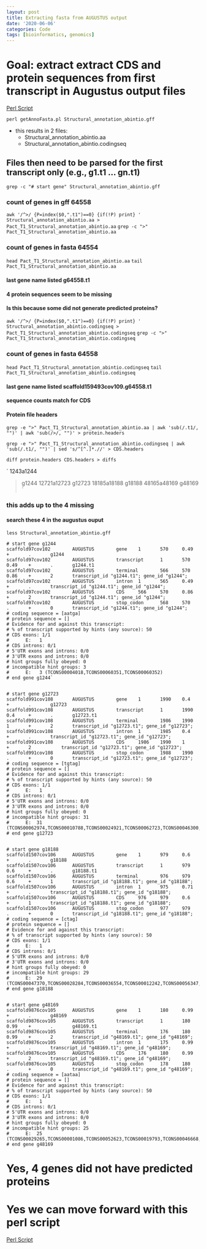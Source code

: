 ```yaml
---
layout: post
title: Extracting fasta from AUGUSTUS output
date: '2020-06-06'
categories: Code
tags: [bioinformatics, genomics]
---
```


# Goal: extract extract CDS and protein sequences from first transcript in Augustus output files

[Perl Script](https://github.com/nextgenusfs/augustus/blob/master/scripts/getAnnoFasta.pl)

`perl getAnnoFasta.pl Structural_annotation_abintio.gff`

- this results in 2 files:
 	- Structural_annotation_abintio.aa
 	- Structural_annotation_abintio.codingseq

## Files then need to be parsed for the first transcript only (e.g., g1.t1 ... gn.t1)

`grep -c "# start gene" Structural_annotation_abintio.gff`
### count of genes in gff 64558

`awk '/^>/ {P=index($0,".t1")==0} {if(!P) print} ' Structural_annotation_abintio.aa > Pact_T1_Structural_annotation_abintio.aa`
`grep -c ">" Pact_T1_Structural_annotation_abintio.aa`
### count of genes in fasta 64554
`head Pact_T1_Structural_annotation_abintio.aa`
`tail Pact_T1_Structural_annotation_abintio.aa`
#### last gene name listed g64558.t1
#### 4 protein sequences seem to be missing
#### Is this because some did not generate predicted proteins?


`awk '/^>/ {P=index($0,".t1")==0} {if(!P) print} ' Structural_annotation_abintio.codingseq > Pact_T1_Structural_annotation_abintio.codingseq`
`grep -c ">" Pact_T1_Structural_annotation_abintio.codingseq`
### count of genes in fasta 64558
`head Pact_T1_Structural_annotation_abintio.codingseq`
`tail Pact_T1_Structural_annotation_abintio.codingseq`
#### last gene name listed scaffold159493cov109.g64558.t1
#### sequence counts match for CDS

#### Protein file headers
`grep -e ">" Pact_T1_Structural_annotation_abintio.aa | awk 'sub(/.t1/, "")' | awk 'sub(/>/, "")' > protein.headers`

`grep -e ">" Pact_T1_Structural_annotation_abintio.codingseq | awk 'sub(/.t1/, "")' | sed 's/^[^.]*.//' > CDS.headers`

`diff protein.headers CDS.headers > diffs`

`
1243a1244
> g1244
12721a12723
> g12723
18185a18188
> g18188
48165a48169
> g48169
`

### this adds up to the 4 missing
#### search these 4 in the augustus ouput

`less Structural_annotation_abintio.gff`


	# start gene g1244
	scaffold97cov102        AUGUSTUS        gene    1       570     0.49    +       .       g1244
	scaffold97cov102        AUGUSTUS        transcript      1       570     0.49    +       .       g1244.t1
	scaffold97cov102        AUGUSTUS        terminal        566     570     0.86    +       2       transcript_id "g1244.t1"; gene_id "g1244";
	scaffold97cov102        AUGUSTUS        intron  1       565     0.49    +       .       transcript_id "g1244.t1"; gene_id "g1244";
	scaffold97cov102        AUGUSTUS        CDS     566     570     0.86    +       2       transcript_id "g1244.t1"; gene_id "g1244";
	scaffold97cov102        AUGUSTUS        stop_codon      568     570     .       +       0       transcript_id "g1244.t1"; gene_id "g1244";
	# coding sequence = [aatga]
	# protein sequence = []
	# Evidence for and against this transcript:
	# % of transcript supported by hints (any source): 50
	# CDS exons: 1/1
	#      E:   1
	# CDS introns: 0/1
	# 5'UTR exons and introns: 0/0
	# 3'UTR exons and introns: 0/0
	# hint groups fully obeyed: 0
	# incompatible hint groups: 3
	#      E:   3 (TCONS00004018,TCONS00060351,TCONS00060352)
	# end gene g1244`


	# start gene g12723
	scaffold991cov108       AUGUSTUS        gene    1       1990    0.4     +       .       g12723
	scaffold991cov108       AUGUSTUS        transcript      1       1990    0.4     +       .       g12723.t1
	scaffold991cov108       AUGUSTUS        terminal        1986    1990    1       +       2       transcript_id "g12723.t1"; gene_id "g12723";
	scaffold991cov108       AUGUSTUS        intron  1       1985    0.4     +       .       transcript_id "g12723.t1"; gene_id "g12723";
	scaffold991cov108       AUGUSTUS        CDS     1986    1990    1       +       2       	transcript_id "g12723.t1"; gene_id "g12723";
	scaffold991cov108       AUGUSTUS        stop_codon      1988    1990    .       +       0       transcript_id "g12723.t1"; gene_id "g12723";
	# coding sequence = [tgtag]
	# protein sequence = []
	# Evidence for and against this transcript:
	# % of transcript supported by hints (any source): 50
	# CDS exons: 1/1
	#      E:   1
	# CDS introns: 0/1
	# 5'UTR exons and introns: 0/0
	# 3'UTR exons and introns: 0/0
	# hint groups fully obeyed: 0
	# incompatible hint groups: 31
	#      E:  31 (TCONS00062974,TCONS00010788,TCONS00024921,TCONS00062723,TCONS00046300,TCONS00008149,...)
	# end gene g12723


	# start gene g18188
	scaffold1507cov106      AUGUSTUS        gene    1       979     0.6     +       .       g18188
	scaffold1507cov106      AUGUSTUS        transcript      1       979     0.6     +       .       g18188.t1
	scaffold1507cov106      AUGUSTUS        terminal        976     979     0.6     +       1       transcript_id "g18188.t1"; gene_id "g18188";
	scaffold1507cov106      AUGUSTUS        intron  1       975     0.71    +       .       transcript_id "g18188.t1"; gene_id "g18188";
	scaffold1507cov106      AUGUSTUS        CDS     976     979     0.6     +       1       transcript_id "g18188.t1"; gene_id "g18188";
	scaffold1507cov106      AUGUSTUS        stop_codon      977     979     .       +       0       transcript_id "g18188.t1"; gene_id "g18188";
	# coding sequence = [ctag]
	# protein sequence = []
	# Evidence for and against this transcript:
	# % of transcript supported by hints (any source): 50
	# CDS exons: 1/1
	#      E:   1
	# CDS introns: 0/1
	# 5'UTR exons and introns: 0/0
	# 3'UTR exons and introns: 0/0
	# hint groups fully obeyed: 0
	# incompatible hint groups: 29
	#      E:  29 (TCONS00047370,TCONS00028284,TCONS00036554,TCONS00012242,TCONS00056347,TCONS00050834,...)
	# end gene g18188


	# start gene g48169
	scaffold9876cov105      AUGUSTUS        gene    1       180     0.99    +       .       g48169
	scaffold9876cov105      AUGUSTUS        transcript      1       180     0.99    +       .       g48169.t1
	scaffold9876cov105      AUGUSTUS        terminal        176     180     0.99    +       2       transcript_id "g48169.t1"; gene_id "g48169";
	scaffold9876cov105      AUGUSTUS        intron  1       175     0.99    +       .       transcript_id "g48169.t1"; gene_id "g48169";
	scaffold9876cov105      AUGUSTUS        CDS     176     180     0.99    +       2       transcript_id "g48169.t1"; gene_id "g48169";
	scaffold9876cov105      AUGUSTUS        stop_codon      178     180     .       +       0       transcript_id "g48169.t1"; gene_id "g48169";
	# coding sequence = [aataa]
	# protein sequence = []
	# Evidence for and against this transcript:
	# % of transcript supported by hints (any source): 50
	# CDS exons: 1/1
	#      E:   1
	# CDS introns: 0/1
	# 5'UTR exons and introns: 0/0
	# 3'UTR exons and introns: 0/0
	# hint groups fully obeyed: 0
	# incompatible hint groups: 25
	#      E:  25 (TCONS00029265,TCONS00001086,TCONS00052623,TCONS00019793,TCONS00046668,TCONS00025937,...)
	# end gene g48169

# Yes, 4 genes did not have predicted proteins
# Yes we can move forward with this perl script

[Perl Script](https://github.com/nextgenusfs/augustus/blob/master/scripts/getAnnoFasta.pl)

